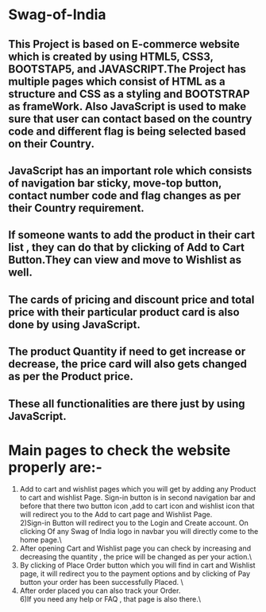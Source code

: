 # Swag-of-India
## This Project is based on E-commerce website which is created by using HTML5, CSS3, BOOTSTAP5, and JAVASCRIPT.The Project has multiple pages which consist of HTML as a structure and CSS as a styling and BOOTSTRAP as frameWork. Also JavaScript is used to make sure that user can contact based on the country code and different flag is being selected based on their Country.

## JavaScript has an important role which consists of navigation bar sticky, move-top button, contact number code and flag changes as per their Country requirement.
## If someone wants to add the product in their cart list , they can do that by clicking of Add to Cart Button.They can view and move to Wishlist as well.
## The cards of pricing and discount price and total price with their particular product card is also done by using JavaScript.
## The product Quantity if need to get increase or decrease, the price card will also gets changed as per the Product price.
## These all functionalities are there just by using JavaScript. 

# Main pages to check the website properly are:-
1) Add to cart and wishlist pages which you will get by adding any Product to cart and wishlist Page. Sign-in button is in second navigation bar and before that there two button icon ,add to cart icon and wishlist icon that will redirect you to the Add to cart page and Wishlist Page.\
2)Sign-in Button will redirect you to the Login and Create account. On clicking Of any Swag of India logo in navbar you will directly come to the home page.\
3) After opening Cart and Wishlist page you can check by increasing and decreasing the quantity , the price will be changed as per your action.\
4) By clicking of Place Order button which you will find in cart and Wishlist page, it will redirect you to the payment options and by clicking of Pay button your order has been successfully Placed. \
5) After order placed you can also track your Order.\
6)If you need any help or FAQ , that page is also there.\